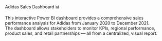  Adidas Sales Dashboard 📊

This interactive Power BI dashboard provides a comprehensive sales performance analysis for Adidas from January 2020 to December 2021. The dashboard allows stakeholders to monitor KPIs, regional performance, product sales, and retail partnerships — all from a centralized, visual report.

